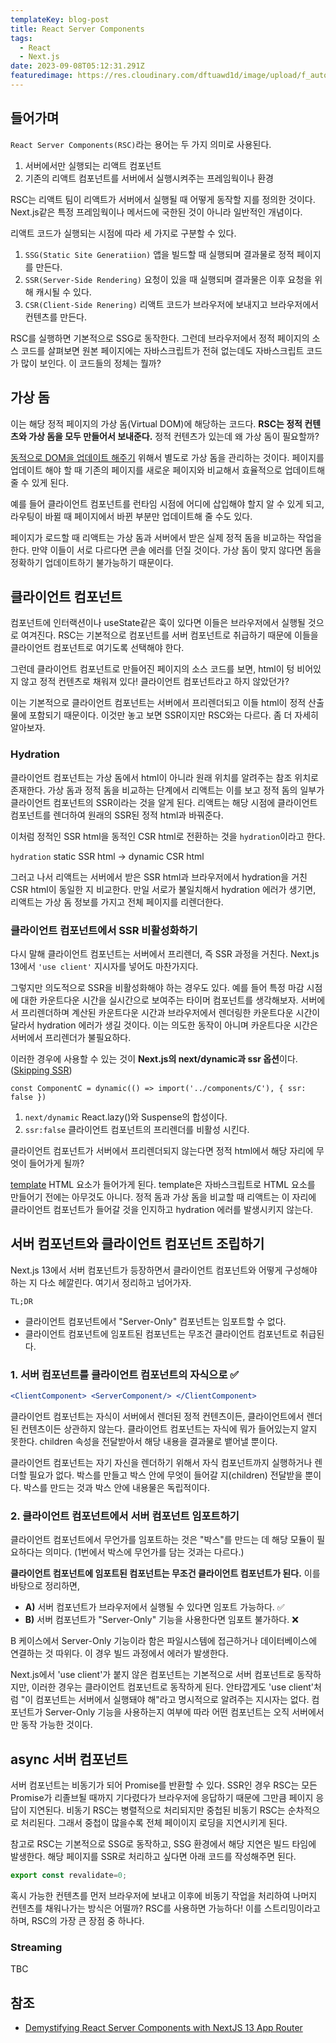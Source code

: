 ```yaml
---
templateKey: blog-post
title: React Server Components
tags:
  - React
  - Next.js
date: 2023-09-08T05:12:31.291Z
featuredimage: https://res.cloudinary.com/dftuawd1d/image/upload/f_auto,q_auto/c_fit,h_400,w_600/v1689170017/992762435A33213D25_gpijt4.jpg
---
```

## 들어가며
`React Server Components(RSC)`라는 용어는 두 가지 의미로 사용된다.
1. 서버에서만 실행되는 리액트 컴포넌트
2. 기존의 리액트 컴포넌트를 서버에서 실행시켜주는 프레임웍이나 환경

RSC는 리액트 팀이 리액트가 서버에서 실행될 때 어떻게 동작할 지를 정의한 것이다. Next.js같은 특정 프레임웍이나 메서드에 국한된 것이 아니라 일반적인 개념이다.

리액트 코드가 실행되는 시점에 따라 세 가지로 구분할 수 있다.

1. `SSG(Static Site Generatiion)` 앱을 빌드할 때 실행되며 결과물로 정적 페이지를 만든다.
2. `SSR(Server-Side Rendering)` 요청이 있을 때 실행되며 결과물은 이후 요청을 위해 캐시될 수 있다.
3. `CSR(Client-Side Renering)` 리액트 코드가 브라우저에 보내지고 브라우저에서 컨텐츠를 만든다.

RSC를 실행하면 기본적으로 SSG로 동작한다. 그런데 브라우저에서 정적 페이지의 소스 코드를 살펴보면 원본 페이지에는 자바스크립트가 전혀 없는데도 자바스크립트 코드가 많이 보인다. 이 코드들의 정체는 뭘까?

## 가상 돔
이는 해당 정적 페이지의 가상 돔(Virtual DOM)에 해당하는 코드다. **RSC는 정적 컨텐츠와 가상 돔을 모두 만들어서 보내준다.** 정적 컨텐츠가 있는데 왜 가상 돔이 필요할까? 

<u>동적으로 DOM을 업데이트 해주기</u> 위해서 별도로 가상 돔을 관리하는 것이다. 페이지를 업데이트 해야 할 때 기존의 페이지를 새로운 페이지와 비교해서 효율적으로 업데이트해줄 수 있게 된다.

예를 들어 클라이언트 컴포넌트를 런타임 시점에 어디에 삽입해야 할지 알 수 있게 되고, 라우팅이 바뀔 때 페이지에서 바뀐 부분만 업데이트해 줄 수도 있다.


페이지가 로드할 때 리액트는 가상 돔과 서버에서 받은 실제 정적 돔을 비교하는 작업을 한다. 만약 이들이 서로 다르다면 콘솔 에러를 던질 것이다. 가상 돔이 맞지 않다면 돔을 정확하기 업데이트하기 불가능하기 때문이다.

## 클라이언트 컴포넌트
컴포넌트에 인터랙션이나 useState같은 훅이 있다면 이들은 브라우저에서 실행될 것으로 여겨진다. RSC는 기본적으로 컴포넌트를 서버 컴포넌트로 취급하기 때문에 이들을 클라이언트 컴포넌트로 여기도록 선택해야 한다.

그런데 클라이언트 컴포넌트로 만들어진 페이지의 소스 코드를 보면, html이 텅 비어있지 않고 정적 컨텐츠로 채워져 있다! 클라이언트 컴포넌트라고 하지 않았던가?

이는 기본적으로 클라이언트 컴포넌트는 서버에서 프리렌더되고 이들 html이 정적 산출물에 포함되기 때문이다. 이것만 놓고 보면 SSR이지만 RSC와는 다르다. 좀 더 자세히 알아보자.

### Hydration
클라이언트 컴포넌트는 가상 돔에서 html이 아니라 원래 위치를 알려주는 참조 위치로 존재한다. 가상 돔과 정적 돔을 비교하는 단계에서 리액트는 이를 보고 정적 돔의 일부가 클라이언트 컴포넌트의 SSR이라는 것을 알게 된다. 리액트는 해당 시점에 클라이언트 컴포넌트를 렌더하여 원래의 SSR된 정적 html과 바꿔준다.

이처럼 정적인 SSR html을 동적인 CSR html로 전환하는 것을 `hydration`이라고 한다.

`hydration` static SSR html → dynamic CSR html

그러고 나서 리액트는 서버에서 받은 SSR html과 브라우저에서 hydration을 거친 CSR html이 동일한 지 비교한다. 만일 서로가 불일치해서 hydration 에러가 생기면, 리액트는 가상 돔 정보를 가지고 전체 페이지를 리렌더한다.

### 클라이언트 컴포넌트에서 SSR 비활성화하기
다시 말해 클라이언트 컴포넌트는 서버에서 프리렌더, 즉 SSR 과정을 거친다. Next.js 13에서 `'use client'` 지시자를 넣어도 마찬가지다.

그렇지만 의도적으로 SSR을 비활성화해야 하는 경우도 있다. 예를 들어 특정 마감 시점에 대한 카운트다운 시간을 실시간으로 보여주는 타이머 컴포넌트를 생각해보자. 서버에서 프리렌더하며 계산된 카운트다운 시간과 브라우저에서 렌더링한 카운트다운 시간이 달라서 hydration 에러가 생길 것이다. 이는 의도한 동작이 아니며 카운트다운 시간은 서버에서 프리렌더가 불필요하다.

이러한 경우에 사용할 수 있는 것이 **Next.js의 next/dynamic과 ssr 옵션**이다. ([Skipping SSR](https://nextjs.org/docs/app/building-your-application/optimizing/lazy-loading#skipping-ssr))

```
const ComponentC = dynamic(() => import('../components/C'), { ssr: false })

```

1. `next/dynamic` React.lazy()와 Suspense의 합성이다.
2. `ssr:false` 클라이언트 컴포넌트의 프리렌더를 비활성 시킨다.

클라이언트 컴포넌트가 서버에서 프리렌더되지 않는다면 정적 html에서 해당 자리에 무엇이 들어가게 될까?

[template](https://developer.mozilla.org/en-US/docs/Web/HTML/Element/template) HTML 요소가 들어가게 된다. template은 자바스크립트로 HTML 요소를 만들어기 전에는 아무것도 아니다. 정적 돔과 가상 돔을 비교할 때 리액트는 이 자리에 클라이언트 컴포넌트가 들어갈 것을 인지하고 hydration 에러를 발생시키지 않는다.


## 서버 컴포넌트와 클라이언트 컴포넌트 조립하기
Next.js 13에서 서버 컴포넌트가 등장하면서 클라이언트 컴포넌트와 어떻게 구성해야 하는 지 다소 헤깔린다. 여기서 정리하고 넘어가자.

`TL;DR`
- 클라이언트 컴포넌트에서 "Server-Only" 컴포넌트는 임포트할 수 없다.
- 클라이언트 컴포넌트에 임포트된 컴포넌트는 무조건 클라이언트 컴포넌트로 취급된다.


### 1. 서버 컴포넌트를 클라이언트 컴포넌트의 자식으로 ✅
```jsx
<ClientComponent> <ServerComponent/> </ClientComponent>
```
클라이언트 컴포넌트는 자식이 서버에서 렌더된 정적 컨텐츠이든, 클라이언트에서 렌더된 컨텐츠이든 상관하지 않는다. 클라이언트 컴포넌트는 자식에 뭐가 들어있는지 알지 못한다. children 속성을 전달받아서 해당 내용을 결과물로 뱉어낼 뿐이다.

클라이언트 컴포넌트는 자기 자신을 렌더하기 위해서 자식 컴포넌트까지 실행하거나 렌더할 필요가 없다. 박스를 만들고 박스 안에 무엇이 들어갈 지(children) 전달받을 뿐이다. 박스를 만드는 것과 박스 안에 내용물은 독립적이다.

### 2. 클라이언트 컴포넌트에서 서버 컴포넌트 임포트하기
클라이언트 컴포넌트에서 무언가를 임포트하는 것은 "박스"를 만드는 데 해당 모듈이 필요하다는 의미다. (1번에서 박스에 무언가를 담는 것과는 다르다.) 

**클라이언트 컴포넌트에 임포트된 컴포넌트는 무조건 클라이언트 컴포넌트가 된다.** 이를 바탕으로 정리하면,

- **A)** 서버 컴포넌트가 브라우저에서 실행될 수 있다면 임포트 가능하다. ✅
- **B)** 서버 컴포넌트가 "Server-Only" 기능을 사용한다면 임포트 불가하다. ❌

B 케이스에서 Server-Only 기능이라 함은 파일시스템에 접근하거나 데이터베이스에 연결하는 것 따위다. 이 경우 빌드 과정에서 에러가 발생한다.

Next.js에서 'use client'가 붙지 않은 컴포넌트는 기본적으로 서버 컴포넌트로 동작하지만, 이러한 경우는 클라이언트 컴포넌트로 동작하게 된다. 안타깝게도 'use client'처럼 "이 컴포넌트는 서버에서 실행돼야 해"라고 명시적으로 알려주는 지시자는 없다. 컴포넌트가 Server-Only 기능을 사용하는지 여부에 따라 어떤 컴포넌트는 오직 서버에서만 동작 가능한 것이다.

## async 서버 컴포넌트
서버 컴포넌트는 비동기가 되어 Promise를 반환할 수 있다. SSR인 경우 RSC는 모든 Promise가 리졸브될 때까지 기다렸다가 브라우저에 응답하기 때문에 그만큼 페이지 응답이 지연된다. 비동기 RSC는 병렬적으로 처리되지만 중첩된 비동기 RSC는 순차적으로 처리된다. 그래서 중첩이 많을수록 전체 페이이지 로딩을 지연시키게 된다.

참고로 RSC는 기본적으로 SSG로 동작하고, SSG 환경에서 해당 지연은 빌드 타임에 발생한다. 해당 페이지를 SSR로 처리하고 싶다면 아래 코드를 작성해주면 된다.

```typescript
export const revalidate=0;
```

혹시 가능한 컨텐츠를 먼저 브라우저에 보내고 이후에 비동기 작업을 처리하여 나머지 컨텐츠를 채워나가는 방식은 어떨까? RSC를 사용하면 가능하다! 이를 스트리밍이라고 하며, RSC의 가장 큰 장점 중 하나다. 

### Streaming
TBC
 

## 참조
- [Demystifying React Server Components
with NextJS 13 App Router](https://demystifying-rsc.vercel.app/)